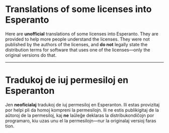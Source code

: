 # Translations of some licenses into Esperanto

Here are **unofficial** translations of some licenses into Esperanto. They are provided to help more people understand the licenses. They were not published by the authors of the licenses, and **do not** legally state the distribution terms for software that uses one of the licenses—only the original versions do that.

---

# Tradukoj de iuj permesiloj en Esperanton

Jen **neoficialaj** tradukoj de iuj permesiloj en Esperanton. Ili estas provizitaj por helpi pli da homoj kompreni la permesilojn. Ili ne estis publikigitaj de la aŭtoroj de la permesiloj, kaj **ne** laŭleĝe deklaras la distribukondiĉojn por programaro, kiu uzas unu el la permesilojn—nur la originalaj versioj faras tion.
